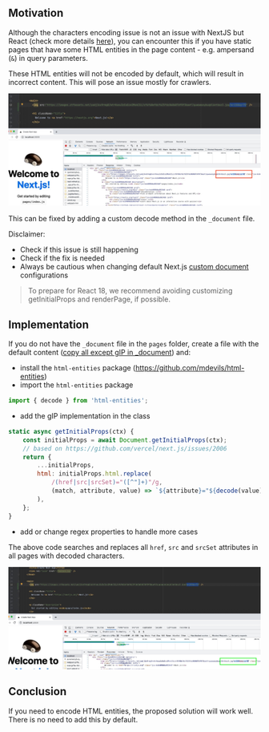 ## Motivation

Although the characters encoding issue is not an issue with NextJS but React (check more details [here](https://github.com/facebook/react/issues/13838)), you can encounter this if you have static pages that have some HTML entities in the page content - e.g. ampersand (`&`) in query parameters.

These HTML entities will not be encoded by default, which will result in incorrect content. This will pose an issue mostly for crawlers.

![Ampersand is encoded incorrect](/img/nextjs/nextjs_encoding_issue.jpg)

This can be fixed by adding a custom decode method in the `_document` file.

Disclaimer:

* Check if this issue is still happening
* Check if the fix is needed
* Always be cautious when changing default Next.js [custom document](https://nextjs.org/docs/advanced-features/custom-document#customizing-renderpage) configurations

> To prepare for React 18, we recommend avoiding customizing getInitialProps and renderPage, if possible.

## Implementation

If you do not have the `_document` file in the `pages` folder, create a file with the default content ([copy all except gIP in _document](https://nextjs.org/docs/advanced-features/custom-document#customizing-renderpage)) and:

* install the `html-entities` package (https://github.com/mdevils/html-entities)  
* import the `html-entities` package

```javascript
import { decode } from 'html-entities';
```
* add the gIP implementation in the class

```jsx
static async getInitialProps(ctx) {
    const initialProps = await Document.getInitialProps(ctx);
    // based on https://github.com/vercel/next.js/issues/2006
    return {
        ...initialProps,
        html: initialProps.html.replace(
            /(href|src|srcSet)="([^"]+)"/g,
            (match, attribute, value) => `${attribute}="${decode(value)}"`
        ),
    };
}
```
* add or change regex properties to handle more cases

The above code searches and replaces all `href`, `src` and `srcSet` attributes in all pages with decoded characters.

![Ampersand is now encoded correctly](/img/nextjs/nextjs_encoding_fixed.jpg)

## Conclusion

If you need to encode HTML entities, the proposed solution will work well. There is no need to add this by default.
